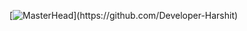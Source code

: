 [![MasterHead]([https://media.tenor.com/BSM3ZfEkSH8AAAAC/cat-aesthetic.gif](https://64.media.tumblr.com/b1656bdeef6fad61ee5b04f4f14a7b92/58ebfece12a5edc4-da/s1280x1920/db20aed57c6fcc2cc11cb1e789b4c77c7d8b8723.gifv)https://64.media.tumblr.com/b1656bdeef6fad61ee5b04f4f14a7b92/58ebfece12a5edc4-da/s1280x1920/db20aed57c6fcc2cc11cb1e789b4c77c7d8b8723.gifv)](https://github.com/Developer-Harshit)
